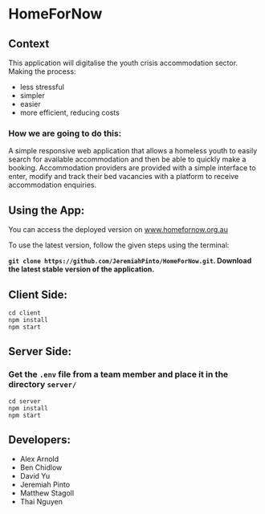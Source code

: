 # HomeForNow

## Context

This application will digitalise the youth crisis accommodation sector.
Making the process:

* less stressful
* simpler
* easier
* more efficient, reducing costs

### How we are going to do this:

A simple responsive web application that allows a homeless youth to easily search for available accommodation and then be able to quickly make a booking. Accommodation providers are provided with a simple interface to enter, modify and track their bed vacancies with a platform to receive accommodation enquiries.

## Using the App:

You can access the deployed version on www.homefornow.org.au

To use the latest version, follow the given steps using the terminal:

__`git clone https://github.com/JeremiahPinto/HomeForNow.git`. Download the latest stable version of the application.__

## Client Side:
 ```
 cd client
 npm install
 npm start
 ```

## Server Side:
### Get the `.env` file from a team member and place it in the directory `server/`
 ```
 cd server
 npm install
 npm start
```

## Developers:

* Alex Arnold
* Ben Chidlow
* David Yu
* Jeremiah Pinto
* Matthew Stagoll
* Thai Nguyen
